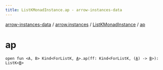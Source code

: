 ```yaml
---
title: ListKMonadInstance.ap - arrow-instances-data
---
```


[arrow-instances-data](../../index.html) / [arrow.instances](../index.html) / [ListKMonadInstance](index.html) / [ap](./ap.html)

# ap

`open fun <A, B> Kind<ForListK, `[`A`](ap.html#A)`>.ap(ff: Kind<ForListK, (`[`A`](ap.html#A)`) -> `[`B`](ap.html#B)`>): ListK<`[`B`](ap.html#B)`>`
